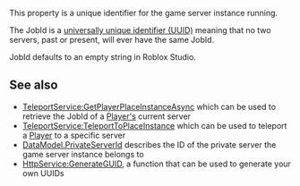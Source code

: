 This property is a unique identifier for the game server instance running.

The JobId is a [universally unique identifier (UUID)](https://en.wikipedia.org/wiki/Universally_unique_identifier) meaning that no two servers, past or present, will ever have the same JobId.

JobId defaults to an empty string in Roblox Studio.

See also
--------

*   [TeleportService:GetPlayerPlaceInstanceAsync](https://developer.roblox.com/en-us/api-reference/function/TeleportService/GetPlayerPlaceInstanceAsync) which can be used to retrieve the JobId of a [Player's](https://developer.roblox.com/en-us/api-reference/class/Player) current server
*   [TeleportService:TeleportToPlaceInstance](https://developer.roblox.com/en-us/api-reference/function/TeleportService/TeleportToPlaceInstance) which can be used to teleport a [Player](https://developer.roblox.com/en-us/api-reference/class/Player) to a specific server
*   [DataModel.PrivateServerId](https://developer.roblox.com/en-us/api-reference/property/DataModel/PrivateServerId) describes the ID of the private server the game server instance belongs to
*   [HttpService:GenerateGUID](https://developer.roblox.com/en-us/api-reference/function/HttpService/GenerateGUID), a function that can be used to generate your own UUIDs